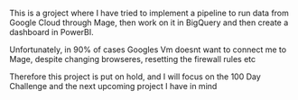 This is a groject where I have tried to implement a pipeline to run data from Google Cloud through Mage, then work on it in BigQuery and then create a dashboard in PowerBI.

Unfortunately, in 90% of cases Googles Vm doesnt want to connect me to Mage, despite changing browseres, resetting the firewall rules etc

Therefore this project is put on hold, and I will focus on the 100 Day Challenge and the next upcoming project I have in mind
